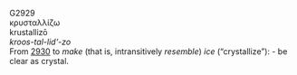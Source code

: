 G2929  
κρυσταλλίζω  
krustallizō  
*kroos-tal-lid‘-zo*  
From [2930](g2930) to *make* (that is, intransitively *resemble*) *ice*
(“crystallize”): - be clear as crystal.  
